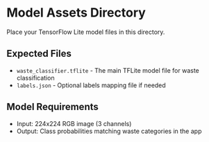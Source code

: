 
# Model Assets Directory

Place your TensorFlow Lite model files in this directory.

## Expected Files
- `waste_classifier.tflite` - The main TFLite model file for waste classification
- `labels.json` - Optional labels mapping file if needed

## Model Requirements
- Input: 224x224 RGB image (3 channels)
- Output: Class probabilities matching waste categories in the app

